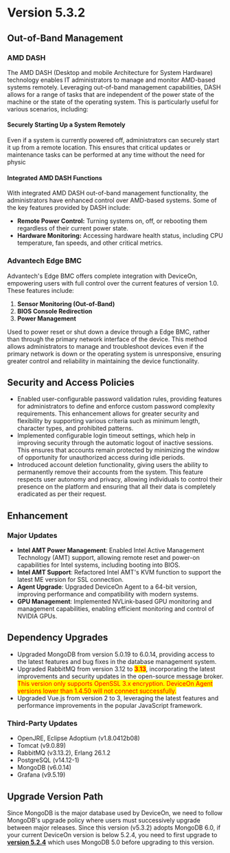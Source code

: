 # Version 5.3.2

## Out-of-Band Management

### AMD DASH

The AMD DASH (Desktop and mobile Architecture for System Hardware) technology enables IT administrators to manage and monitor AMD-based systems remotely. Leveraging out-of-band management capabilities, DASH allows for a range of tasks that are independent of the power state of the machine or the state of the operating system. This is particularly useful for various scenarios, including:

#### Securely Starting Up a System Remotely

Even if a system is currently powered off, administrators can securely start it up from a remote location. This ensures that critical updates or maintenance tasks can be performed at any time without the need for physic

#### Integrated AMD DASH Functions

With integrated AMD DASH out-of-band management functionality,  the administrators have enhanced control over AMD-based systems. Some of the key features provided by DASH include:

* **Remote Power Control:** Turning systems on, off, or rebooting them regardless of their current power state.
* **Hardware Monitoring:** Accessing hardware health status, including CPU temperature, fan speeds, and other critical metrics.

### Advantech Edge BMC

Advantech's Edge BMC offers complete integration with DeviceOn, empowering users with full control over the current features of version 1.0. These features include:

1. **Sensor Monitoring (Out-of-Band)**
2. **BIOS Console Redirection**
3. **Power Management**

Used to power reset or shut down a device through a Edge BMC, rather than through the primary network interface of the device. This method allows administrators to manage and troubleshoot devices even if the primary network is down or the operating system is unresponsive, ensuring greater control and reliability in maintaining the device functionality.

## Security and Access Policies <a href="#security-and-access-policies" id="security-and-access-policies"></a>

* Enabled user-configurable password validation rules, providing features for administrators to define and enforce custom password complexity requirements. This enhancement allows for greater security and flexibility by supporting various criteria such as minimum length, character types, and prohibited patterns.
* Implemented configurable login timeout settings, which help in improving security through the automatic logout of inactive sessions. This ensures that accounts remain protected by minimizing the window of opportunity for unauthorized access during idle periods.
* Introduced account deletion functionality, giving users the ability to permanently remove their accounts from the system. This feature respects user autonomy and privacy, allowing individuals to control their presence on the platform and ensuring that all their data is completely eradicated as per their request.

## Enhancement

### Major Updates

* **Intel AMT Power Management**: Enabled Intel Active Management Technology (AMT) support, allowing remote reset and power-on capabilities for Intel systems, including booting into BIOS.
* **Intel AMT Support**: Refactored Intel AMT's KVM function to support the latest ME version for SSL connection.
* **Agent Upgrade**: Upgraded DeviceOn Agent to a 64-bit version, improving performance and compatibility with modern systems.
* **GPU Management**: Implemented NVLink-based GPU monitoring and management capabilities, enabling efficient monitoring and control of NVIDIA GPUs.

## Dependency Upgrades <a href="#dependency-upgrades" id="dependency-upgrades"></a>

* Upgraded MongoDB from version 5.0.19 to 6.0.14, providing access to the latest features and bug fixes in the database management system.
* Upgraded RabbitMQ from version 3.12 to <mark style="color:red;">**3.13**</mark>, incorporating the latest improvements and security updates in the open-source message broker. <mark style="color:red;background-color:yellow;">This version only supports OpenSSL 3.x encryption. DeviceOn Agent versions lower than 1.4.50 will not connect successfully.</mark>
* Upgraded Vue.js from version 2 to 3, leveraging the latest features and performance improvements in the popular JavaScript framework.

### Third-Party Updates <a href="#third-party-updates" id="third-party-updates"></a>

* OpenJRE, Eclipse Adoptium (v1.8.0412b08)
* Tomcat (v9.0.89)
* RabbitMQ (v3.13.2), Erlang 26.1.2
* PostgreSQL (v14.12-1)
* MongoDB (v6.0.14)
* Grafana (v9.5.19)

## Upgrade Version Path <a href="#upgrade-version-path" id="upgrade-version-path"></a>

Since MongoDB is the major database used by DeviceOn, we need to follow MongoDB's upgrade policy where users must successively upgrade between major releases. Since this version (v5.3.2) adopts MongoDB 6.0, if your current DeviceOn version is below 5.2.4, you need to first upgrade to [**version 5.2.4**](https://eiot.blob.core.windows.net/deviceon/Old%20Versions/Server/DeviceOn\_Server\_Setup\_5.2.4.exe) which uses MongoDB 5.0 before upgrading to this version.
